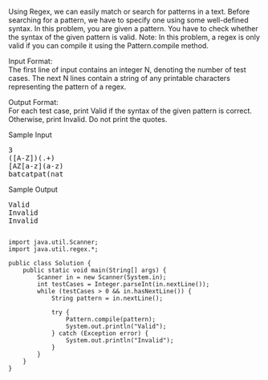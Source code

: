 Using Regex, we can easily match or search for patterns in a text. Before searching for a pattern, we have to specify one using some well-defined syntax.
In this problem, you are given a pattern. You have to check whether the syntax of the given pattern is valid.
Note: In this problem, a regex is only valid if you can compile it using the Pattern.compile method.

Input Format:  
The first line of input contains an integer N, denoting the number of test cases. The next N lines contain a string of any printable characters representing the pattern of a regex.

Output Format:  
For each test case, print Valid if the syntax of the given pattern is correct. Otherwise, print Invalid. Do not print the quotes.

Sample Input
<pre>
3
([A-Z])(.+)
[AZ[a-z](a-z)
batcatpat(nat
</pre>

Sample Output
<pre>
Valid
Invalid
Invalid
</pre>

<pre><code>
import java.util.Scanner;
import java.util.regex.*;

public class Solution {
    public static void main(String[] args) {
        Scanner in = new Scanner(System.in);
        int testCases = Integer.parseInt(in.nextLine());
        while (testCases > 0 && in.hasNextLine()) {
            String pattern = in.nextLine();

            try {
                Pattern.compile(pattern);
                System.out.println("Valid");
            } catch (Exception error) {
                System.out.println("Invalid");
            }
        }
    }
}
</code></pre>